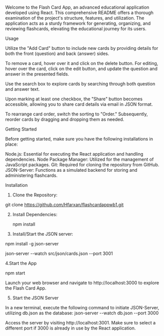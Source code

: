 Welcome to the Flash Card App, an advanced educational application developed using React. This comprehensive README offers a thorough examination of the project's structure, features, and utilization. The application acts as a sturdy framework for generating, organizing, and reviewing flashcards, elevating the educational journey for its users.

Usage

Utilize the "Add Card" button to include new cards by providing details for both the front (question) and back (answer) sides.

To remove a card, hover over it and click on the delete button. For editing, hover over the card, click on the edit button, and update the question and answer in the presented fields.

Use the search box to explore cards by searching through both question and answer text.

Upon marking at least one checkbox, the "Share" button becomes accessible, allowing you to share card details via email in JSON format.

To rearrange card order, switch the sorting to "Order." Subsequently, reorder cards by dragging and dropping them as needed.

Getting Started

Before getting started, make sure you have the following installations in place:

Node.js: Essential for executing the React application and handling dependencies.
Node Package Manager: Utilized for the management of JavaScript packages.
Git: Required for cloning the repository from GitHub.
JSON-Server: Functions as a simulated backend for storing and administering flashcards.

Installation 

1. Clone the Repository:

git clone https://github.com/Hfarxan/flashcardappwb1.git

2. Install Dependencies:

   npm install

3. Install/Start the JSON server:

npm install -g json-server 

json-server --watch src/json/cards.json --port 3001

4.Start the App

npm start 

Launch your web browser and navigate to http://localhost:3000 to explore the Flash Card App.

5. Start the JSON Server

In a new terminal, execute the following command to initiate JSON-Server, utilizing db.json as the database:
json-server --watch db.json --port 3000

Access the server by visiting http://localhost:3001. Make sure to select a different port if 3000 is already in use by the React application.



